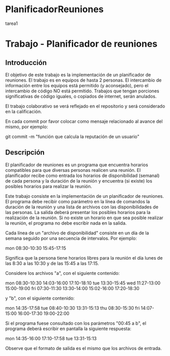 # PlanificadorReuniones
tarea1

Trabajo - Planificador de reuniones 
===================================  

Introducción
------------

El objetivo de este trabajo es la implementación de un planificador de reuniones. El trabajo es en equipos de hasta 2 personas. El intercambio de información entre los equipos está permitido (y aconsejado), pero el intercambio de código NO está permitido. Trabajos que tengan porciones significativas de código iguales, o copiados de internet, serán anulados.

El trabajo colaborativo se verá reflejado en el repositorio y será considerado en la calificación.

En cada commit por favor colocar como mensaje relacionado al avance del mismo, por ejemplo:

git commit -m "función que calcula la reputación de un usuario"

Descripción
-----------

El planificador de reuniones es un programa que encuentra horarios compatibles para que diversas personas realicen una reunión. El planificador recibe como entrada los horarios de disponibilidad (semanal) de cada persona y la duración de la reunión y encuentra (si existe) los posibles horarios para realizar la reunión.

Este trabajo consiste en la implementación de un planificador de reuniones. El programa debe recibir como parámetro en la línea de comandos la duración de la reunión y una lista de archivos con las disponibilidades de las personas. La salida deberá presentar los posibles horarios para la realización de la reunión. Si no existe un horario en que sea posible realizar la reunión, el programa no debe escribir nada en la salida.

Cada línea de un "archivo de disponibilidad" consiste en un día de la semana seguido por una secuencia de intervalos. Por ejemplo:

mon 08:30-10:30 15:45-17:15

Significa que la persona tiene horarios libres para la reunión el día lunes de las 8:30 a las 10:30 y de las 15:45 a las 17:15.

Considere los archivos "a", con el siguiente contenido:

mon 08:30-10:30 14:03-16:00 17:10-18:10
tue 13:30-15:45
wed 11:27-13:00 15:00-19:00
fri 07:30-11:30 13:30-14:00 15:02-16:00 17:20-18:30

y "b", con el siguiente contenido:

mon 14:35-17:58
tue 08:40-10:30 13:31-15:13
thu 08:30-15:30
fri 14:07-15:00 16:00-17:30 19:00-22:00

Si el programa fuese consultado con los parámetros "00:45 a b", el programa deberá escribir en pantalla la siguiente respuesta:

mon 14:35-16:00 17:10-17:58
tue 13:31-15:13

Observe que el formato de salida es el mismo que los archivos de entrada.

